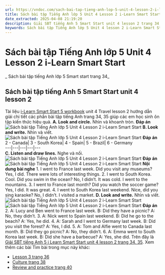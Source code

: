 ```yaml
---
url: https://vndoc.com/sach-bai-tap-tieng-anh-lop-5-unit-4-lesson-2-i-learn-smart-start-323035
title: Sách bài tập Tiếng Anh lớp 5 Unit 4 Lesson 2 i-Learn Smart Start - Sách bài tập tiếng Anh lớp 5 Smart start trang 34 - VnDoc.com
date_extracted: 2025-04-08 21:19:20
description: Giải SBT tiếng Anh 5 Smart Start unit 4 lesson 2 trang 34, 35 bao gồm đáp án các phần bài tập i-Learn Smart Start 5 workbook.
keywords: Sách bài tập Tiếng Anh lớp 5 Unit 4 lesson 2 i-Learn Smart Start,Sách bài tập tiếng Anh lớp 5 Smart start trang 34,smart start grade 5 workbook Unit 4 lesson 2,sách bài tập tiếng anh lớp 5 i learn smart start Unit 4 lesson 2,i Learn Smart Start 5 workbook Unit 4 lesson 2
---
```


# Sách bài tập Tiếng Anh lớp 5 Unit 4 Lesson 2 i-Learn Smart Start
 _ Sách bài tập tiếng Anh lớp 5 Smart start trang 34_
## Sách bài tập tiếng Anh 5 Smart Start unit 4 lesson 2
Tài liệu [i-Learn Smart Start 5 workbook](<https://vndoc.com/sach-bai-tap-tieng-anh-lop-5-i-learn-smart-start>) unit 4 Travel lesson 2 hướng dẫn giải chi tiết các phần bài tập tiếng Anh trang 34, 35 giúp các em học sinh ôn tập kiến thức hiệu quả.
**A. Look and circle.** Nhìn và khoanh tròn.
**Đáp án**
![Sách bài tập Tiếng Anh lớp 5 Unit 4 Lesson 2 i-Learn Smart Start](https://i.vdoc.vn/data/image/2024/06/27/sach-bai-tap-tieng-anh-lop-5-unit-4-lesson-2-i-learn-smart-start-1.png)
**B. Look and write.** Nhìn và viết. 
![Sách bài tập Tiếng Anh lớp 5 Unit 4 Lesson 2 i-Learn Smart Start](https://i.vdoc.vn/data/image/2024/06/27/sach-bai-tap-tieng-anh-lop-5-unit-4-lesson-2-i-learn-smart-start-2.png)
**Đáp án**
2 - Canada| 3 - South Korea| 4 - Spain| 5 - Brazil| 6 - Germany  
---|---|---|---|---  
**C. Listen and draw lines.** Nghe và nối.
![Sách bài tập Tiếng Anh lớp 5 Unit 4 Lesson 2 i-Learn Smart Start](https://i.vdoc.vn/data/image/2024/06/27/sach-bai-tap-tieng-anh-lop-5-unit-4-lesson-2-i-learn-smart-start-3.png)
**Đáp án**
![Sách bài tập Tiếng Anh lớp 5 Unit 4 Lesson 2 i-Learn Smart Start](https://i.vdoc.vn/data/image/2024/11/30/sach-bai-tap-tieng-anh-lop-5-unit-4-lesson-2-i-learn-smart-start-5.png)
**Nội dung bài nghe**
1\. I went to France last week.
Did you visit any museums?
Yes, I did. There were lots of interesting things.
2\. I went to South Korea.
Cool. Did you swim in the ocean?
No, I didn’t. It was cold. I went to the mountains.
3\. I went to France last month?
Did you watch the soccer game?
Yes, I did. It was great.
4\. I went to South Korea last weekend.
Nice, did you sing karaoke?
No, I didn’t. I visited a market.
**D. Look and write.** Nhìn và viết.
![Sách bài tập Tiếng Anh lớp 5 Unit 4 Lesson 2 i-Learn Smart Start](https://i.vdoc.vn/data/image/2024/06/27/sach-bai-tap-tieng-anh-lop-5-unit-4-lesson-2-i-learn-smart-start-4.png)
![Sách bài tập Tiếng Anh lớp 5 Unit 4 Lesson 2 i-Learn Smart Start](https://i.vdoc.vn/data/image/2024/06/27/sach-bai-tap-tieng-anh-lop-5-unit-4-lesson-2-i-learn-smart-start-5.png)
**Đáp án**
2\. A: Lucy and Ben went to France last week.
B: Did they have a picnic?
A: No, they didn’t.
3\. A: Nick went to Spain last weekend.
B: Did he go to the beach?
A: Yes, he did.
4\. A: Sarah and I went to Germany last week.
B: Did you visit the forest?
A: Yes, I did.
5\. A: Tom and Alfie went to Canada last month.
B: Did they go picnic?
A: No, they didn’t.
6\. A: Emma went to South Korea last week.
B: Did she have a barbecue?
A: Yes, she did.
Trên đây là [Giải SBT tiếng Anh 5 i Learn Smart Start unit 4 lesson 2 trang 34, 35](<https://vndoc.com/sach-bai-tap-tieng-anh-lop-5-unit-4-lesson-2-i-learn-smart-start-323035>).
Xem thêm các bài Tìm bài trong mục này khác:
  * [Lesson 3 trang 36](</sach-bai-tap-tieng-anh-lop-5-unit-4-lesson-3-i-learn-smart-start-323053>)
  * [Culture trang 38](</sach-bai-tap-tieng-anh-lop-5-unit-4-culture-i-learn-smart-start-323061>)
  * [Review and practice trang 40](</sach-bai-tap-tieng-anh-lop-5-unit-4-review-and-practice-i-learn-smart-start-323067>)

